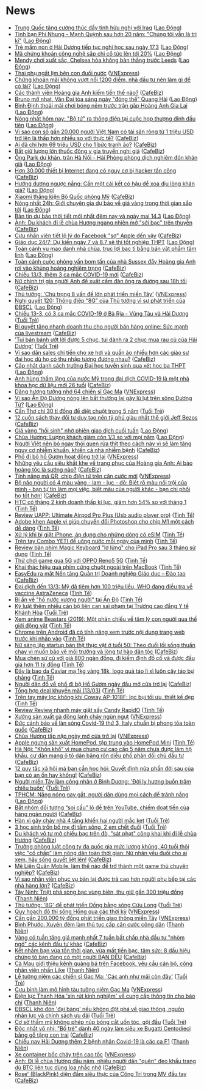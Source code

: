 # News

- [Trung Quốc tăng cường thúc đẩy tình hữu nghị với Iraq](https://laodong.vn/the-gioi/trung-quoc-tang-cuong-thuc-day-tinh-huu-nghi-voi-iraq-888830.ldo) ([Lao Động](https://laodong.vn))
- [Tình bạn Phi Nhung - Mạnh Quỳnh sau hơn 20 năm: &quot;Chúng tôi vẫn là tri kỉ&quot;](https://laodong.vn/van-hoa/tinh-ban-phi-nhung-manh-quynh-sau-hon-20-nam-chung-toi-van-la-tri-ki-888832.ldo) ([Lao Động](https://laodong.vn))
- [Trẻ mầm non ở Hải Dương tiếp tục nghỉ học sau ngày 17.3](https://laodong.vn/giao-duc/tre-mam-non-o-hai-duong-tiep-tuc-nghi-hoc-sau-ngay-173-888841.ldo) ([Lao Động](https://laodong.vn))
- [Mã chứng khoán công nghệ sắp chi cổ tức lên tới 20%](https://laodong.vn/kinh-te/ma-chung-khoan-cong-nghe-sap-chi-co-tuc-len-toi-20-888837.ldo) ([Lao Động](https://laodong.vn))
- [Mendy chơi xuất sắc, Chelsea hòa không bàn thắng trước Leeds](https://laodong.vn/bong-da-quoc-te/mendy-choi-xuat-sac-chelsea-hoa-khong-ban-thang-truoc-leeds-888836.ldo) ([Lao Động](https://laodong.vn))
- [Thai phụ ngất lịm bên con đuối nước](https://vnexpress.net/thai-phu-ngat-lim-ben-con-duoi-nuoc-4248115.html) ([VNExpress](https://vnexpress.net))
- [Chứng khoán mãi không vượt nổi 1200 điểm, nhà đầu tư nên làm gì để có lãi?](https://laodong.vn/kinh-te/chung-khoan-mai-khong-vuot-noi-1200-diem-nha-dau-tu-nen-lam-gi-de-co-lai-888835.ldo) ([Lao Động](https://laodong.vn))
- [Các thành viên Hoàng gia Anh kiếm tiền thế nào?](https://cafebiz.vn/cac-thanh-vien-hoang-gia-anh-kiem-tien-the-nao-20210313192125837.chn) ([CafeBiz](https://cafebiz.vn))
- [Bruno mờ nhạt, Văn Đại tỏa sáng ngày &quot;đóng thế&quot; Quang Hải](https://laodong.vn/photo/bruno-mo-nhat-van-dai-toa-sang-ngay-dong-the-quang-hai-888823.ldo) ([Lao Động](https://laodong.vn))
- [Bình Định thoải mái chơi bóng ném trước trận gặp Hoàng Anh Gia Lai](https://laodong.vn/photo/binh-dinh-thoai-mai-choi-bong-nem-truoc-tran-gap-hoang-anh-gia-lai-888812.ldo) ([Lao Động](https://laodong.vn))
- [Nóng nhất hôm nay: &quot;Bộ tứ&quot; ra thông điệp tại cuộc họp thượng đỉnh đầu tiên](https://laodong.vn/video-the-gioi/nong-nhat-hom-nay-bo-tu-ra-thong-diep-tai-cuoc-hop-thuong-dinh-dau-tien-888811.ldo) ([Lao Động](https://laodong.vn))
- [Vì sao con số gần 20.000 người Việt Nam có tài sản ròng từ 1 triệu USD trở lên là thấp hơn nhiều so với thực tế?](https://cafebiz.vn/vi-sao-con-so-gan-20000-nguoi-viet-nam-co-tai-san-rong-tu-1-trieu-usd-tro-len-la-thap-hon-nhieu-so-voi-thuc-te-20210313204632486.chn) ([CafeBiz](https://cafebiz.vn))
- [Ai đã chi hơn 69 triệu USD cho 1 bức tranh ảo?](https://cafebiz.vn/ai-da-chi-hon-69-trieu-usd-cho-1-buc-tranh-ao-20210313194111332.chn) ([CafeBiz](https://cafebiz.vn))
- [Bắt giữ lượng lớn thuốc đông y gia truyền nghi giả](https://cafebiz.vn/bat-giu-luong-lon-thuoc-dong-y-gia-truyen-nghi-gia-20210313192422265.chn) ([CafeBiz](https://cafebiz.vn))
- [Ông Park dự khán, trận Hà Nội - Hải Phòng phòng dịch nghiêm đón khán giả](https://laodong.vn/photo/ong-park-du-khan-tran-ha-noi-hai-phong-phong-dich-nghiem-don-khan-gia-888808.ldo) ([Lao Động](https://laodong.vn))
- [Hơn 30.000 thiết bị Internet đang có nguy cơ bị hacker tấn công](https://cafebiz.vn/hon-30000-thiet-bi-internet-dang-co-nguy-co-bi-hacker-tan-cong-20210313191730562.chn) ([CafeBiz](https://cafebiz.vn))
- [Hướng dương ngược nắng: Cần một cái kết có hậu để xoa dịu lòng khán giả?](https://laodong.vn/van-hoa/huong-duong-nguoc-nang-can-mot-cai-ket-co-hau-de-xoa-diu-long-khan-gia-888816.ldo) ([Lao Động](https://laodong.vn))
- [Xiaomi thắng kiện Bộ Quốc phòng Mỹ](https://cafebiz.vn/xiaomi-thang-kien-bo-quoc-phong-my-20210313191436521.chn) ([CafeBiz](https://cafebiz.vn))
- [Nóng nhất 24h: Giới chuyên gia dự báo về giá vàng trong thời gian sắp tới](https://laodong.vn/video-thoi-su/nong-nhat-24h-gioi-chuyen-gia-du-bao-ve-gia-vang-trong-thoi-gian-sap-toi-888805.ldo) ([Lao Động](https://laodong.vn))
- [Bản tin dự báo thời tiết mới nhất đêm nay và ngày mai 14.3](https://laodong.vn/video/ban-tin-du-bao-thoi-tiet-moi-nhat-dem-nay-va-ngay-mai-143-888520.ldo) ([Lao Động](https://laodong.vn))
- [Ảnh: Du khách đi lễ chùa Hương ngang nhiên mở "sới bạc" trên thuyền](https://cafebiz.vn/anh-du-khach-di-le-chua-huong-ngang-nhien-mo-soi-bac-tren-thuyen-20210313190406149.chn) ([CafeBiz](https://cafebiz.vn))
- [Cựu nhân viên tiết lộ lý do Facebook "sợ" Apple đến vậy](https://cafebiz.vn/cuu-nhan-vien-tiet-lo-ly-do-facebook-so-apple-den-vay-20210313190540094.chn) ([CafeBiz](https://cafebiz.vn))
- [Giáo dục 24/7: Dự kiến ngày 7 và 8.7 sẽ thi tốt nghiệp THPT](https://laodong.vn/video-thoi-su/giao-duc-247-du-kien-ngay-7-va-87-se-thi-tot-nghiep-thpt-888801.ldo) ([Lao Động](https://laodong.vn))
- [Toàn cảnh vụ mạo danh nhà chùa, trục lợi bạc tỉ bằng bán vật phẩm tâm linh](https://laodong.vn/video/toan-canh-vu-mao-danh-nha-chua-truc-loi-bac-ti-bang-ban-vat-pham-tam-linh-888579.ldo) ([Lao Động](https://laodong.vn))
- [Toàn cảnh cuộc phỏng vấn bom tấn của nhà Sussex đẩy Hoàng gia Anh rơi vào khủng hoảng nghiêm trọng](https://cafebiz.vn/toan-canh-cuoc-phong-van-bom-tan-cua-nha-sussex-day-hoang-gia-anh-roi-vao-khung-hoang-nghiem-trong-20210313190732235.chn) ([CafeBiz](https://cafebiz.vn))
- [Chiều 13/3, thêm 3 ca mắc COVID-19 mới](https://cafebiz.vn/chieu-13-3-them-3-ca-mac-covid-19-moi-2021031319004738.chn) ([CafeBiz](https://cafebiz.vn))
- [Nữ chính trị gia người Anh đề xuất cấm đàn ông ra đường sau 18h tối](https://cafebiz.vn/nu-chinh-tri-gia-nguoi-anh-de-xuat-cam-dan-ong-ra-duong-sau-18h-toi-20210313153352198.chn) ([CafeBiz](https://cafebiz.vn))
- [Thủ tướng: 'Chú trọng 8 vấn đề lớn phát triển miền Tây'](https://vnexpress.net/thu-tuong-chu-trong-8-van-de-lon-phat-trien-mien-tay-4248012.html) ([VNExpress](https://vnexpress.net))
- [Nghị quyết 120: Thông điệp “8G” của Thủ tướng vì sự phát triển của ĐBSCL](https://laodong.vn/thoi-su/nghi-quyet-120-thong-diep-8g-cua-thu-tuong-vi-su-phat-trien-cua-dbscl-888772.ldo) ([Lao Động](https://laodong.vn))
- [Chiều 13-3, có 3 ca mắc COVID-19 ở Bà Rịa - Vũng Tàu và Hải Dương](https://tuoitre.vn/chieu-13-3-co-3-ca-mac-covid-19-o-ba-ria-vung-tau-va-hai-duong-20210312061133459.htm) ([Tuổi Trẻ](https://tuoitre.vn))
- [Bí quyết tăng nhanh doanh thu cho người bán hàng online: Sức mạnh của livestream](https://cafebiz.vn/bi-quyet-tang-nhanh-doanh-thu-cho-nguoi-ban-hang-online-suc-manh-cua-livestream-20210313134547402.chn) ([CafeBiz](https://cafebiz.vn))
- ['Tui bán bánh ướt lời được 5 chục, tui dành ra 2 chục mua rau củ của Hải Dương'](https://tuoitre.vn/tui-ban-banh-uot-loi-duoc-5-chuc-tui-danh-ra-2-chuc-mua-rau-cu-cua-hai-duong-20210313160720447.htm) ([Tuổi Trẻ](https://tuoitre.vn))
- [Vì sao dân sales chi tiền cho xe hơi và quần áo nhiều hơn các giáo sư đại học dù họ có thu nhập tương đương nhau?](https://cafebiz.vn/vi-sao-cac-luat-su-dan-sales-chi-tien-cho-xe-hoi-va-quan-ao-nhieu-hon-cac-giao-su-dai-hoc-du-ho-co-thu-nhap-tuong-duong-nhau-2021031311041795.chn) ([CafeBiz](https://cafebiz.vn))
- [Cập nhật danh sách trường Đại học tuyển sinh qua xét học bạ THPT](https://laodong.vn/giao-duc/cap-nhat-danh-sach-truong-dai-hoc-tuyen-sinh-qua-xet-hoc-ba-thpt-888760.ldo) ([Lao Động](https://laodong.vn))
- [Anh hùng thầm lặng của nước Mỹ trong đại dịch COVID-19 là một nhà khoa học dữ liệu mới 26 tuổi](https://cafebiz.vn/anh-hung-tham-lang-cua-nuoc-my-trong-dai-dich-covid-19-la-mot-nha-khoa-hoc-du-lieu-moi-26-tuoi-20210313114337711.chn) ([CafeBiz](https://cafebiz.vn))
- [Dâng hương tưởng nhớ 64 chiến sĩ Gạc Ma](https://vnexpress.net/dang-huong-tuong-nho-64-chien-si-gac-ma-4248008.html) ([VNExpress](https://vnexpress.net))
- [Vì sao Ấn Độ Dương nóng lên bất thường lại gây lũ lụt trên sông Dương Tử?](https://laodong.vn/the-gioi/vi-sao-an-do-duong-nong-len-bat-thuong-lai-gay-lu-lut-tren-song-duong-tu-888690.ldo) ([Lao Động](https://laodong.vn))
- [Cần Thơ chi 30 tỉ đồng để diệt chuột trong 5 năm](https://tuoitre.vn/can-tho-chi-30-ti-dong-de-diet-chuot-trong-5-nam-20210313144711782.htm) ([Tuổi Trẻ](https://tuoitre.vn))
- [12 cuốn sách thay đổi tư duy tạo nên tỷ phú giàu nhất thế giới Jeff Bezos](https://cafebiz.vn/12-cuon-sach-thay-doi-tu-duy-tao-nen-ty-phu-giau-nhat-the-gioi-jeff-bezos-20210308005724083.chn) ([CafeBiz](https://cafebiz.vn))
- [Giá vàng &quot;hồi sinh&quot; nhờ phiên giao dịch cuối tuần](https://laodong.vn/kinh-te/gia-vang-hoi-sinh-nho-phien-giao-dich-cuoi-tuan-888757.ldo) ([Lao Động](https://laodong.vn))
- [Chùa Hương: Lượng khách giảm còn 1/3 so với mọi năm](https://laodong.vn/video/chua-huong-luong-khach-giam-con-13-so-voi-moi-nam-888752.ldo) ([Lao Động](https://laodong.vn))
- [Người Việt nên bỏ ngay thói quen rửa thịt theo cách này vì sẽ làm tăng nguy cơ nhiễm khuẩn, khiến cả nhà nhiễm bệnh](https://cafebiz.vn/nguoi-viet-nen-bo-ngay-thoi-quen-rua-thit-theo-cach-nay-vi-se-lam-tang-nguy-co-nhiem-khuan-khien-ca-nha-nhiem-benh-20210313114038264.chn) ([CafeBiz](https://cafebiz.vn))
- [Phố đi bộ hồ Gươm hoạt động trở lại](https://vnexpress.net/pho-di-bo-ho-guom-hoat-dong-tro-lai-4248000.html) ([VNExpress](https://vnexpress.net))
- [Những yêu cầu siêu khắt khe về trang phục của Hoàng gia Anh: Ai bảo hoàng tộc là sướng nào?](https://cafebiz.vn/nhung-yeu-cau-sieu-khat-khe-ve-trang-phuc-cua-hoang-gia-anh-ai-bao-hoang-toc-la-suong-nao-20210313113728206.chn) ([CafeBiz](https://cafebiz.vn))
- [Tính năng mã QR, chip điện tử trên căn cước mới](https://vnexpress.net/tinh-nang-ma-qr-chip-dien-tu-tren-can-cuoc-moi-4247942.html) ([VNExpress](https://vnexpress.net))
- [Bộ não người có 4 màu vàng - lam - lục - đỏ: Biết rõ màu nổi trội của mình - bạn  tự tin làm mọi việc, biết màu của người khác - bạn chi phối họ tốt hơn!](https://cafebiz.vn/bo-nao-nguoi-co-4-mau-vang-lam-luc-do-biet-ro-mau-noi-troi-cua-minh-ban-tu-tin-lam-moi-viec-biet-mau-cua-nguoi-khac-ban-chi-phoi-ho-tot-hon-20210308193747804.chn) ([CafeBiz](https://cafebiz.vn))
- [HTC có tháng 2 kinh doanh thấp kỉ lục, giảm hơn 54% so với tháng 1](https://tinhte.vn/thread/htc-co-thang-2-kinh-doanh-thap-ki-luc-giam-hon-54-so-voi-thang-1.3290570/) ([Tinh Tế](https://tinhte.vn))
- [Review UAPP: Ultimate Airpod Pro Plus (Usb audio player pro)](https://tinhte.vn/thread/review-uapp-ultimate-airpod-pro-plus-usb-audio-player-pro.3292317/) ([Tinh Tế](https://tinhte.vn))
- [Adobe khen Apple vì giúp chuyển đổi Photoshop cho chip M1 một cách dễ dàng](https://tinhte.vn/thread/adobe-khen-apple-vi-giup-chuyen-doi-photoshop-cho-chip-m1-mot-cach-de-dang.3292500/) ([Tinh Tế](https://tinhte.vn))
- [Xử lý khi bị giật iPhone, áp dụng cho những dòng có eSIM](https://tinhte.vn/thread/xu-ly-khi-bi-giat-iphone-ap-dung-cho-nhung-dong-co-esim.3292662/) ([Tinh Tế](https://tinhte.vn))
- [Trên tay Combo YETI để uống nước mỗi ngày của mình](https://tinhte.vn/thread/tren-tay-combo-yeti-de-uong-nuoc-moi-ngay-cua-minh.3292826/) ([Tinh Tế](https://tinhte.vn))
- [Review bàn phím Magic Keyboard "lơ lửng" cho iPad Pro sau 3 tháng sử dụng](https://tinhte.vn/thread/review-ban-phim-magic-keyboard-lo-lung-cho-ipad-pro-sau-3-thang-su-dung.3289706/) ([Tinh Tế](https://tinhte.vn))
- [Thử chơi game qua 5G với OPPO Reno5 5G](https://tinhte.vn/thread/thu-choi-game-qua-5g-voi-oppo-reno5-5g.3291272/) ([Tinh Tế](https://tinhte.vn))
- [Khai thác hiệu quả phím cứng chuột ngoài trên MacBook](https://tinhte.vn/thread/khai-thac-hieu-qua-phim-cung-chuot-ngoai-tren-macbook.3292589/) ([Tinh Tế](https://tinhte.vn))
- [EasyEdu ra mắt Nền tảng Quản trị Doanh nghiệp Giáo dục – Đào tạo](https://cafebiz.vn/easyedu-ra-mat-nen-tang-quan-tri-doanh-nghiep-giao-duc-dao-tao-20210313104222339.chn) ([CafeBiz](https://cafebiz.vn))
- [Đại dịch đến 13/3: Mỹ đã tiêm hơn 100 triệu liều, WHO đang điều tra về vaccine AstraZeneca](https://tinhte.vn/thread/dai-dich-den-13-3-my-da-tiem-hon-100-trieu-lieu-who-dang-dieu-tra-ve-vaccine-astrazeneca.3292834/) ([Tinh Tế](https://tinhte.vn))
- [Bí ẩn về "hồ nước xương người" tại Ấn Độ](https://tinhte.vn/thread/bi-an-ve-ho-nuoc-xuong-nguoi-tai-an-do.3286108/) ([Tinh Tế](https://tinhte.vn))
- [Kỷ luật thêm nhiều cán bộ liên can sai phạm tại Trường cao đẳng Y tế Khánh Hòa](https://tuoitre.vn/ky-luat-them-nhieu-can-bo-lien-can-sai-pham-tai-truong-cao-dang-y-te-khanh-hoa-2021031315055612.htm) ([Tuổi Trẻ](https://tuoitre.vn))
- [Xem anime Beastars (2019): Một phản chiếu về tâm lý con người qua thế giới động vật](https://tinhte.vn/thread/xem-anime-beastars-2019-mot-phan-chieu-ve-tam-ly-con-nguoi-qua-the-gioi-dong-vat.3289695/) ([Tinh Tế](https://tinhte.vn))
- [Chrome trên Android đã có tính năng xem trước nội dung trang web trước khi nhấp vào](https://tinhte.vn/thread/chrome-tren-android-da-co-tinh-nang-xem-truoc-noi-dung-trang-web-truoc-khi-nhap-vao.3292385/) ([Tinh Tế](https://tinhte.vn))
- [Nữ sáng lập startup bán thịt thực vật ở tuổi 50: Theo đuổi lối sống thuần chay vì muốn bảo vệ môi trường và lòng tự hào dân tộc](https://cafebiz.vn/nu-sang-lap-startup-ban-thit-thuc-vat-o-tuoi-50-theo-duoi-loi-song-thuan-chay-vi-muon-bao-ve-moi-truong-va-long-tu-hao-dan-toc-20210312223938487.chn) ([CafeBiz](https://cafebiz.vn))
- [Mua chén sứ cũ với giá 800 ngàn đồng, đi kiểm định đồ cổ và được đấu giá hơn 11 tỷ đồng](https://tinhte.vn/thread/mua-chen-su-cu-voi-gia-800-ngan-dong-di-kiem-dinh-do-co-va-duoc-dau-gia-hon-11-ty-dong.3286905/) ([Tinh Tế](https://tinhte.vn))
- [Đây là bao da Caviar mạ 1kg vàng 18k, logo quả táo lì xì luôn cây táo bự chảng](https://tinhte.vn/thread/day-la-bao-da-caviar-ma-1kg-vang-18k-logo-qua-tao-li-xi-luon-cay-tao-bu-chang.3292583/) ([Tinh Tế](https://tinhte.vn))
- [Người dân đổ về phố đi bộ Hồ Gươm ngày đầu mở cửa trở lại](https://cafebiz.vn/nguoi-dan-do-ve-pho-di-bo-ho-guom-ngay-dau-mo-cua-tro-lai-20210313123625644.chn) ([CafeBiz](https://cafebiz.vn))
- [Tổng hợp deal khuyến mãi (13/03)](https://tinhte.vn/thread/tong-hop-deal-khuyen-mai-13-03.3292640/) ([Tinh Tế](https://tinhte.vn))
- [Trên tay máy lọc không khí Coway AP-1018F: lọc bụi tối ưu, thiết kế đẹp](https://tinhte.vn/thread/tren-tay-may-loc-khong-khi-coway-ap-1018f-loc-bui-toi-uu-thiet-ke-dep.3292107/) ([Tinh Tế](https://tinhte.vn))
- [Review Review nhanh máy giặt sấy Candy RapidO](https://tinhte.vn/thread/review-review-nhanh-may-giat-say-candy-rapido.3288481/) ([Tinh Tế](https://tinhte.vn))
- [Xưởng sản xuất gà đông lạnh cháy ngùn ngụt](https://vnexpress.net/xuong-san-xuat-ga-dong-lanh-chay-ngun-ngut-4247995.html) ([VNExpress](https://vnexpress.net))
- [Đức cảnh báo về làn sóng Covid-19 thứ 3, Italy chuẩn bị phong tỏa toàn quốc](https://cafebiz.vn/duc-canh-bao-ve-lan-song-covid-19-thu-3-italy-chuan-bi-phong-toa-toan-quoc-20210313120124048.chn) ([CafeBiz](https://cafebiz.vn))
- [Chùa Hương tấp nập ngày mở cửa trở lại](https://vnexpress.net/chua-huong-tap-nap-ngay-mo-cua-tro-lai-4247953.html) ([VNExpress](https://vnexpress.net))
- [Apple ngưng sản xuất HomePod, tập trung vào HomePod Mini](https://tinhte.vn/thread/apple-ngung-san-xuat-homepod-tap-trung-vao-homepod-mini.3292570/) ([Tinh Tế](https://tinhte.vn))
- [Hà Nội: "Khốn khổ" vì mua chung cư cao cấp 5 năm chưa được làm hộ khẩu, cư dân mang ô tô dán băng rôn diễu phố phản đối chủ đầu tư](https://cafebiz.vn/ha-noi-khon-kho-vi-mua-chung-cu-cao-cap-5-nam-chua-duoc-lam-ho-khau-cu-dan-mang-o-to-dan-bang-ron-dieu-pho-phan-doi-chu-dau-tu-20210313115106799.chn) ([CafeBiz](https://cafebiz.vn))
- [12 quy tắc xã hội mà bạn cần học hỏi: Quyết định nửa phần đời sau của bạn có an ổn hay không!](https://cafebiz.vn/12-quy-tac-xa-hoi-ma-ban-can-hoc-hoi-quyet-dinh-nua-phan-doi-sau-cua-ban-co-an-on-hay-khong-20210311123156529.chn) ([CafeBiz](https://cafebiz.vn))
- [Người miền Tây làm công nhân ở Bình Dương: 'Đời ly hương buồn trăm chiều buồn'](https://tuoitre.vn/nguoi-mien-tay-lam-cong-nhan-o-binh-duong-doi-ly-huong-buon-tram-chieu-buon-20210313084047819.htm) ([Tuổi Trẻ](https://tuoitre.vn))
- [TPHCM: Nắng nóng gay gắt, người dân dùng mọi cách để tránh nắng](https://laodong.vn/photo/tphcm-nang-nong-gay-gat-nguoi-dan-dung-moi-cach-de-tranh-nang-888720.ldo) ([Lao Động](https://laodong.vn))
- [Bắt nhóm đối tượng “soi cầu” lô đề trên YouTube, chiếm đoạt tiền của hàng ngàn người](https://cafebiz.vn/bat-nhom-doi-tuong-soi-cau-lo-de-tren-youtube-chiem-doat-tien-cua-hang-ngan-nguoi-20210313114707713.chn) ([CafeBiz](https://cafebiz.vn))
- [Hàn xì gây cháy nhà 4 tầng khiến hai người mắc kẹt](https://tuoitre.vn/han-xi-gay-chay-nha-4-tang-khien-hai-nguoi-mac-ket-20210313132531192.htm) ([Tuổi Trẻ](https://tuoitre.vn))
- [3 học sinh trốn bố mẹ đi tắm sông, 2 em chết đuối](https://tuoitre.vn/3-hoc-sinh-tron-bo-me-di-tam-song-2-em-chet-duoi-20210313131234555.htm) ([Tuổi Trẻ](https://tuoitre.vn))
- [Du khách vô tư mở chiếu bạc trên đò, "sát phạt" công khai khi đi lễ chùa Hương](https://cafebiz.vn/du-khach-vo-tu-mo-chieu-bac-tren-do-sat-phat-cong-khai-khi-di-le-chua-huong-20210313114447896.chn) ([CafeBiz](https://cafebiz.vn))
- [Trưởng phòng luật công ty đa quốc gia mức lương khủng, 40 tuổi thôi việc "cố chấp" làm nông dân toàn thời gian: Nữ nhân yếu đuối cho ai xem, hãy sống quyết liệt lên!](https://cafebiz.vn/truong-phong-luat-cong-ty-da-quoc-gia-muc-luong-khung-40-tuoi-thoi-viec-co-chap-lam-nong-dan-toan-thoi-gian-nu-nhan-yeu-duoi-cho-ai-xem-hay-song-quyet-liet-len-20210313114203828.chn) ([CafeBiz](https://cafebiz.vn))
- [Mê Liên Quân Mobile, làm thế nào để trở thành một game thủ chuyên nghiệp?](https://cafebiz.vn/title-me-lien-quan-mobile-lam-the-nao-de-tro-thanh-mot-game-thu-chuyen-nghiep-20210313112241379.chn) ([CafeBiz](https://cafebiz.vn))
- [Vì sao nhân viên phục vụ bàn lại được trả cao hơn người phụ bếp tại các nhà hàng lớn?](https://cafebiz.vn/vi-sao-nhan-vien-phuc-vu-ban-lai-duoc-tra-cao-hon-nguoi-phu-bep-tai-cac-nha-hang-lon-20210313104849141.chn) ([CafeBiz](https://cafebiz.vn))
- [Tây Ninh: Triệt phá sòng bạc vùng biên, thu giữ gần 300 triệu đồng](https://thanhnien.vn/thoi-su/tay-ninh-triet-pha-song-bac-vung-bien-thu-giu-gan-300-trieu-dong-1353657.html) ([Thanh Niên](https://thanhnien.vn))
- [Thủ tướng: '8G' để phát triển Đồng bằng sông Cửu Long](https://tuoitre.vn/thu-tuong-8g-de-phat-trien-dong-bang-song-cuu-long-20210313121459116.htm) ([Tuổi Trẻ](https://tuoitre.vn))
- [Quy hoạch đô thị sông Hồng qua các thời kỳ](https://vnexpress.net/quy-hoach-do-thi-song-hong-qua-cac-thoi-ky-4247888.html) ([VNExpress](https://vnexpress.net))
- [Cần gần 200.000 tỷ đồng phát triển giao thông miền Tây](https://vnexpress.net/can-gan-200-000-ty-dong-phat-trien-giao-thong-mien-tay-4247958.html) ([VNExpress](https://vnexpress.net))
- [Bình Phước: Xuyên đêm làm thủ tục cấp căn cước công dân](https://thanhnien.vn/thoi-su/binh-phuoc-xuyen-dem-lam-thu-tuc-cap-can-cuoc-cong-dan-1353674.html) ([Thanh Niên](https://thanhnien.vn))
- [Vàng có tuần tăng giá mạnh nhất 7 tuần bất chấp nhà đầu tư "nhòm ngó" các kênh đầu tư khác](https://cafebiz.vn/vang-co-tuan-tang-gia-manh-nhat-7-tuan-bat-chap-nha-dau-tu-nhom-ngo-cac-kenh-dau-tu-khac-20210313122504193.chn) ([CafeBiz](https://cafebiz.vn))
- [Kết nhầm bạn vừa tốn thời gian, vừa mất tiền bạc, tâm sức: 8 dấu hiệu chứng tỏ bạn đang có một người BẠN ĐỂU](https://cafebiz.vn/ket-nham-ban-vua-ton-thoi-gian-vua-mat-tien-bac-tam-suc-8-dau-hieu-chung-to-ban-dang-co-mot-nguoi-ban-deu-2021031312212155.chn) ([CafeBiz](https://cafebiz.vn))
- [Cà Mau giới thiệu kênh quảng bá trên Facebook, yêu cầu cán bộ, công nhân viên nhấn Like](https://thanhnien.vn/thoi-su/ca-mau-gioi-thieu-kenh-quang-ba-tren-facebook-yeu-cau-can-bo-cong-nhan-vien-nhan-like-1353677.html) ([Thanh Niên](https://thanhnien.vn))
- [Lễ tưởng niệm các chiến sĩ Gạc Ma: 'Các anh như mãi còn đây'](https://tuoitre.vn/le-tuong-niem-cac-chien-si-gac-ma-cac-anh-nhu-mai-con-day-20210313105906793.htm) ([Tuổi Trẻ](https://tuoitre.vn))
- [Cựu binh làm mô hình tàu tưởng niệm Gạc Ma](https://vnexpress.net/cuu-binh-lam-mo-hinh-tau-tuong-niem-gac-ma-4247917.html) ([VNExpress](https://vnexpress.net))
- [Điện lực Thanh Hóa 'xin rút kinh nghiệm' về cung cấp thông tin cho báo chí](https://thanhnien.vn/thoi-su/dien-luc-thanh-hoa-xin-rut-kinh-nghiem-ve-cung-cap-thong-tin-cho-bao-chi-1353679.html) ([Thanh Niên](https://thanhnien.vn))
- [ĐBSCL khó đón 'đại bàng' nếu không đột phá về giao thông, nguồn nhân lực và chính sách ưu đãi](https://tuoitre.vn/dbscl-kho-don-dai-bang-neu-khong-dot-pha-ve-giao-thong-nguon-nhan-luc-va-chinh-sach-uu-dai-20210313081614627.htm) ([Tuổi Trẻ](https://tuoitre.vn))
- [Cơ sở thẩm mỹ không phép núp bóng cắt uốn tóc, gội đầu](https://tuoitre.vn/co-so-tham-my-khong-phep-nup-bong-cat-uon-toc-goi-dau-20210313101157297.htm) ([Tuổi Trẻ](https://tuoitre.vn))
- [Độc nhất vô nhị: "Bố trẻ" dành 40 ngày làm siêu xe Bugatti Centodieci bằng gỗ tặng con trai](https://cafebiz.vn/doc-nhat-vo-nhi-bo-tre-danh-40-ngay-lam-sieu-xe-bugatti-centodieci-bang-go-tang-con-trai-20210313112856405.chn) ([CafeBiz](https://cafebiz.vn))
- [Chiều nay Hải Dương thêm 2 bệnh nhân Covid-19 là các ca F1](https://thanhnien.vn/thoi-su/chieu-nay-hai-duong-them-2-benh-nhan-covid-19-la-cac-ca-f1-1353667.html) ([Thanh Niên](https://thanhnien.vn))
- [Xe container bốc cháy trên cao tốc](https://vnexpress.net/xe-container-boc-chay-tren-cao-toc-4247921.html) ([VNExpress](https://vnexpress.net))
- [Ảnh: Đi lễ chùa Hương đầu năm, nhiều người dân "quên" đeo khẩu trang dù BTC liên tục dùng loa nhắc nhở](https://cafebiz.vn/anh-di-le-chua-huong-dau-nam-nhieu-nguoi-dan-quen-deo-khau-trang-du-btc-lien-tuc-dung-loa-nhac-nho-20210313112322888.chn) ([CafeBiz](https://cafebiz.vn))
- [Rose' (BlackPink) diện đầm siêu thực của Công Trí trong MV đầu tay](https://cafebiz.vn/rose-blackpink-dien-dam-sieu-thuc-cua-cong-tri-trong-mv-dau-tay-20210313112412142.chn) ([CafeBiz](https://cafebiz.vn))
